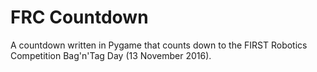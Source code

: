 # FRC Countdown 
A countdown written in Pygame that counts down to the FIRST Robotics Competition Bag'n'Tag Day (13 November 2016).

